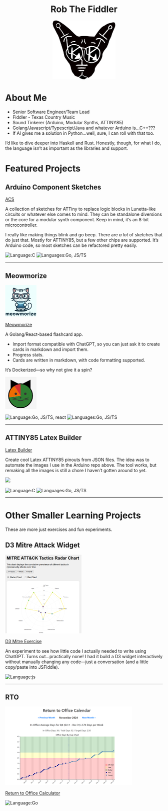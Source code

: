 <div align="center">

# Rob The Fiddler

<p align="center">
  <img src="d8.png" alt="Updo demo" width="200"/>
</p>

<div align="left">

# About Me

- Senior Software Engineer/Team Lead
- Fiddler - Texas Country Music
- Sound Tinkerer (Arduino, Modular Synths, ATTINY85)
- Golang/Javascript/Typescript/Java and whatever Arduino is...C++???
- If AI gives me a solution in Python...well, sure, I can roll with that too.

I’d like to dive deeper into Haskell and Rust. Honestly, though, for what I do, the language isn’t as important as the libraries and support.

# Featured Projects

## Arduino Component Sketches

[ACS](https://github.com/robstave/ArduinoComponentSketches)

A collection of sketches for ATTiny to replace logic blocks in Lunetta-like circuits or whatever else comes to mind. They can be standalone diversions or the core for a modular synth component. Keep in mind, it’s an 8-bit microcontroller.

I really like making things blink and go beep. There are *a lot* of sketches that do just that. Mostly for ATTINY85, but a few other chips are supported. It’s Arduino code, so most sketches can be refactored pretty easily.

![Language:C](https://img.shields.io/static/v1?label=Language&message=C-Arduino&color=blue) ![Languages:Go, JS/TS](https://img.shields.io/github/stars/robstave/arduinocomponentsketches)

---

## Meowmorize

<img src="https://github.com/robstave/meowmorize/raw/main/assets/meow.png"  width="100" >

[Meowmorize](https://github.com/robstave/meowmorize)

A Golang/React-based flashcard app.  
- Import format compatible with ChatGPT, so you can just ask it to create cards in markdown and import them.  
- Progress stats.  
- Cards are written in markdown, with code formatting supported.  

It’s Dockerized—so why not give it a spin?

<img src="https://github.com/robstave/meowmorize/raw/main/assets/cat2.png"  width="100">

![Language:Go, JS/TS, react](https://img.shields.io/static/v1?label=Language&message=Go,JS,React&color=blue) ![Languages:Go, JS/TS](https://img.shields.io/github/stars/robstave/meowmorize)

---

## ATTINY85 Latex Builder

[Latex Builder](https://github.com/robstave/attiny85-latex)

Create cool Latex ATTINY85 pinouts from JSON files. The idea was to automate the images I use in the Arduino repo above. The tool works, but remaking all the images is still a chore I haven’t gotten around to yet.

<img src="https://github.com/robstave/attiny85-latex/raw/main/assets/cowbell.png">

![Language:C](https://img.shields.io/static/v1?label=Language&message=Go&color=blue) ![Languages:Go, JS/TS](https://img.shields.io/github/stars/robstave/attiny85-latex)

---

# Other Smaller Learning Projects

These are more just exercises and fun experiments.

## D3 Mitre Attack Widget

<img src="https://github.com/robstave/d3-mitre-ai-experiment/raw/main/12-palette/radar12a.png"  
     alt="D3 Mitre Attack Widget" height="250">

[D3 Mitre Exercise](https://github.com/robstave/d3-mitre-ai-experiment)

An experiment to see how little code I actually needed to write using ChatGPT. Turns out...practically none! I had it build a D3 widget interactively without manually changing any code—just a conversation (and a little copy/paste into JSFiddle).

![Language:js](https://img.shields.io/static/v1?label=Language&message=JS&color=blue)

---

## RTO

<img src="https://raw.githubusercontent.com/robstave/rto/main/docs/cal2.png"  alt="RTO Calculator" height="250">

[Return to Office Calculator](https://github.com/robstave/rto)

![Language:Go](https://img.shields.io/static/v1?label=Language&message=GO&color=blue)
